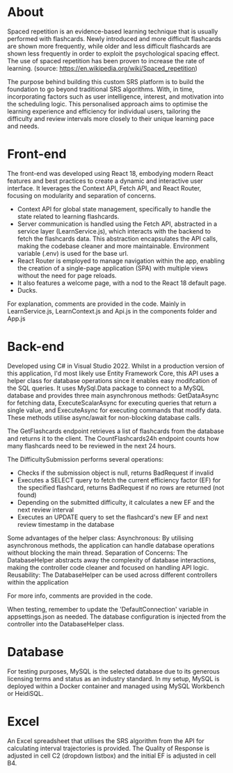 # About
Spaced repetition is an evidence-based learning technique that is usually performed with flashcards. Newly introduced and more difficult flashcards are shown more frequently, while older and less difficult flashcards are shown less frequently in order to exploit the psychological spacing effect. The use of spaced repetition has been proven to increase the rate of learning.
(source: https://en.wikipedia.org/wiki/Spaced_repetition)

The purpose behind building this custom SRS platform is to build the foundation to go beyond traditional SRS algorithms.
With, in time, incorporating factors such as user intelligence, interest, and motivation into the scheduling logic.
This personalised approach aims to optimise the learning experience and efficiency for individual users, tailoring the difficulty and review intervals more closely to their unique learning pace and needs.


# Front-end
The front-end was developed using React 18, embodying modern React features and best practices to create a dynamic and interactive user interface.
It leverages the Context API, Fetch API, and React Router, focusing on modularity and separation of concerns.

- Context API for global state management, specifically to handle the state related to learning flashcards.
- Server communication is handled using the Fetch API, abstracted in a service layer (LearnService.js), which interacts with the backend to fetch the flashcards data.
    This abstraction encapsulates the API calls, making the codebase cleaner and more maintainable. Environment variable (.env) is used for the base url.
- React Router is employed to manage navigation within the app, enabling the creation of a single-page application (SPA) with multiple views without the need for page reloads. 
- It also features a welcome page, with a nod to the React 18 default page.
- Ducks.

For explanation, comments are provided in the code. Mainly in LearnService.js, LearnContext.js and Api.js in the components folder and App.js 


# Back-end
Developed using C# in Visual Studio 2022.
Whilst in a production version of this application, I'd most likely use Entity Framework Core, this API uses a helper class for database operations since it enables easy modifcation of the SQL queries.
It uses MySql.Data package to connect to a MySQL database and provides three main asynchronous methods: GetDataAsync<T> for fetching data, ExecuteScalarAsync for executing queries that return a single value, and ExecuteAsync for executing commands that modify data.
These methods utilise async/await for non-blocking database calls.

The GetFlashcards endpoint retrieves a list of flashcards from the database and returns it to the client. 
The CountFlashcards24h endpoint counts how many flashcards need to be reviewed in the next 24 hours.

The DifficultySubmission performs several operations:
- Checks if the submission object is null, returns BadRequest if invalid
- Executes a SELECT query to fetch the current efficiency factor (EF) for the specified flashcard, returns BadRequest if no rows are returned (not found)
- Depending on the submitted difficulty, it calculates a new EF and the next review interval 
- Executes an UPDATE query to set the flashcard's new EF and next review timestamp in the database

Some advantages of the helper class:
Asynchronous:
By utilising asynchronous methods, the application can handle database operations without blocking the main thread. 
Separation of Concerns:
The DatabaseHelper abstracts away the complexity of database interactions, making the controller code cleaner and focused on handling API logic. 
Reusability:
The DatabaseHelper can be used across different controllers within the application

For more info, comments are provided in the code.

When testing, remember to update the 'DefaultConnection' variable in appsettings.json as needed.
The database configuration is injected from the controller into the DatabaseHelper class.


# Database
For testing purposes, MySQL is the selected database due to its generous licensing terms and status as an industry standard.
In my setup, MySQL is deployed within a Docker container and managed using MySQL Workbench or HeidiSQL.


# Excel
An Excel spreadsheet that utilises the SRS algorithm from the API for calculating interval trajectories is provided.
The Quality of Response is adjusted in cell C2 (dropdown listbox) and the initial EF is adjusted in cell B4.
